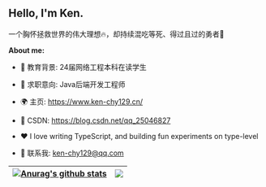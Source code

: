 <h2>Hello, I'm Ken.</h2>
一个胸怀拯救世界的伟大理想🔥，却持续混吃等死、得过且过的勇者👾

**About me:**

- 📖 教育背景: 24届网络工程本科在读学生

- 💼 求职意向: Java后端开发工程师

- 🌍 主页: https://www.ken-chy129.cn/

- 🚀 CSDN: https://blog.csdn.net/qq_25046827

- ❤️ I love writing TypeScript, and building fun experiments on type-level

- 💬 联系我: ken-chy129@qq.com


| <a href="https://github.com/anuraghazra/github-readme-stats"><img align="center" src="https://github-readme-stats.vercel.app/api?username=Ken-Chy129&show_icons=true&include_all_commits=true&theme=buefy&hide_border=true" alt="Anurag's github stats" /></a> | <a href="https://github.com/anuraghazra/github-readme-stats"><img align="center" src="https://github-readme-stats.vercel.app/api/top-langs/?username=Ken-Chy129&layout=compact&theme=buefy&hide_border=true" /></a> |
| ------------- | ------------- |
